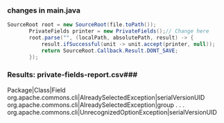 ### changes in main.java
```java
SourceRoot root = new SourceRoot(file.toPath());
       PrivateFields printer = new PrivateFields();// Change here
       root.parse("", (localPath, absolutePath, result) -> {
           result.ifSuccessful(unit -> unit.accept(printer, null));
           return SourceRoot.Callback.Result.DONT_SAVE;
       });
```

### Results: private-fields-report.csv###
Package|Class|Field
org.apache.commons.cli|AlreadySelectedException|serialVersionUID
org.apache.commons.cli|AlreadySelectedException|group
.
.
.
org.apache.commons.cli|UnrecognizedOptionException|serialVersionUID
